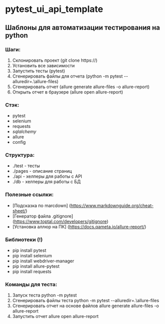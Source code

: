 # pytest_ui_api_template

## Шаблоны для автоматизации тестирования на python

### Шаги:
1. Склонировать проект (git clone https://)
2. Установить все зависимости
3. Запустить тесты (pytest)
4. Cгенерировать файлы для отчета (python -m pytest --alluredir=.\allure-files)
5. Cгенерировать отчет (allure generate allure-files -o allure-report)
6. Открыть отчет в браузере (allure open allure-report)


### Стэк:
- pytest
- selenium
- requests
- _sqlalchemy_
- allure
- config

### Структура:
- ./test - тесты
- ./pages - описание страниц
- ./api - хелперы для работы с API
- ./db - хелперы для работы с БД

### Полезные ссылки:

- [Подсказка по marcdown] (https://www.markdownguide.org/cheat-sheet/)
- [Генератор файла .gitignore] (https://www.toptal.com/developers/gitignore)
- [Установка аллюр на ПК] (https://docs.qameta.io/allure-report/)


### Библиотеки (!)
- pip install pytest
- pip install selenium
- pip install webdriver-manager
- pip install allure-pytest
- pip install requests

### Команды для теста:
1. Запуск теста  python -m pytest
2. Сгенерировать файлы теста python -m pytest --alluredir=.\allure-files
3. Сгенерировать отчет на основе файлов allure generate allure-files -o allure-report
4. Запустить отчет allure open allure-report
